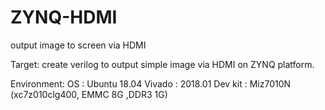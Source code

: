 # ZYNQ-HDMI
output image to screen via HDMI 

Target:
  create verilog to output simple image via HDMI on ZYNQ platform.

Environment:
  OS         : Ubuntu 18.04
  Vivado     : 2018.01
  Dev kit    : Miz7010N (xc7z010clg400, EMMC 8G ,DDR3 1G)
  
  


